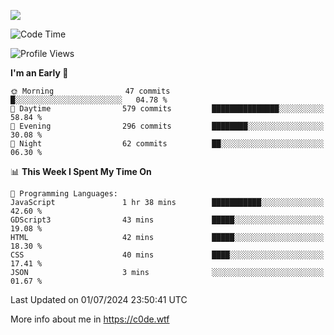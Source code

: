 <a href="https://wakatime.com"><img src="https://wakatime.com/share/@c0dezin/b7f18a7c-ab3a-40b8-8bc7-b1b7bf71f1d6.svg" /></a>

<!--START_SECTION:waka-->
![Code Time](http://img.shields.io/badge/Code%20Time-47%20hrs%2046%20mins-blue)

![Profile Views](http://img.shields.io/badge/Profile%20Views-1-blue)

**I'm an Early 🐤** 

```text
🌞 Morning                47 commits          █░░░░░░░░░░░░░░░░░░░░░░░░   04.78 % 
🌆 Daytime                579 commits         ███████████████░░░░░░░░░░   58.84 % 
🌃 Evening                296 commits         ████████░░░░░░░░░░░░░░░░░   30.08 % 
🌙 Night                  62 commits          ██░░░░░░░░░░░░░░░░░░░░░░░   06.30 % 
```


📊 **This Week I Spent My Time On** 

```text
💬 Programming Languages: 
JavaScript               1 hr 38 mins        ███████████░░░░░░░░░░░░░░   42.60 % 
GDScript3                43 mins             █████░░░░░░░░░░░░░░░░░░░░   19.08 % 
HTML                     42 mins             █████░░░░░░░░░░░░░░░░░░░░   18.30 % 
CSS                      40 mins             ████░░░░░░░░░░░░░░░░░░░░░   17.41 % 
JSON                     3 mins              ░░░░░░░░░░░░░░░░░░░░░░░░░   01.67 % 
```


 Last Updated on 01/07/2024 23:50:41 UTC
<!--END_SECTION:waka-->

More info about me in https://c0de.wtf
